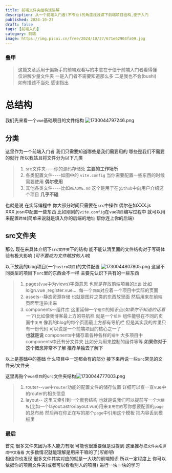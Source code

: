 ```yaml
---
title: 前端文件夹结构浅讲解
description: 从一个前端入门者(不专业)的角度浅浅讲下前端项目结构,便于入门
published: 2024-10-27
draft: false
tags: [前端入门]
category: 前端
image: https://img.picui.cn/free/2024/10/27/671e62904fa09.jpg
---
```

### 叠甲
> 这篇文章适用于偏新手的前端观看写的本意在于便于前端入门者看得懂  
> 仅讲解少量文件夹 一是入门者不需要知道那么多 二是我也不会(bushi)   
> 如有描述不当处 感谢指出
# 总结构
我们先来看一个`vue`基础项目的文件结构
![1730044797246.png](https://img.picui.cn/free/2024/10/27/671e628fa8b2c.png)
## 分类
这里作为一个前端入门者 我们只需要知道哪些是我们需要用的 哪些是我们不需要的就行
所以我姑且将文件分为以下几类
> 1. src文件夹----你的源码存储处 **主要的工作场所**
> 2. 各类配置文件----如图中的 `vite.config` 当你需要配置一些东西的时候需要使用 **偶尔使用**
> 3. 其他各类文件----比如`README.md` 这个是用于在`github`中向用户介绍这个项目 **几乎不碰**

也就是说 在实际编程中 你大部分时间只需要在`src`中操作 偶尔在如XXX.js XXX.josn中配置一些东西 比如刚刚的`vite.config`在`vue项目`编写过程中 就可以用来配置`跨域`(简单来说就是填入你的后端的地址 帮你连上你的后端)
## src文件夹
那么 现在来具体介绍下`src文件夹`下的结构 能不能认清里面的文件结构对于写码体验有极大影响 (*可不要成为文件瞎放的人呐*)

以下放我的blog项目(一个`astro项目`)的文件配置
![1730044807805.png](https://img.picui.cn/free/2024/10/27/671e62903dd2a.png)
这里不同类型的项目下`src`里的东西会不一样 主要先认识下共有的一些东西
>1. pages(`vue`中为views)字面意思 也就是存放前端项目的`页面` 比如 loign.vue ,register.vue.... 每一个`页面`对应着一个项目中实际的页面
>2. assets--静态资源存储 也就是图片之类的东西放里面 然后用来在前端页面里渲染出来
>3. components--组件库 这里延伸一个`组件`的知识点(*如果你不知道的话看一下*)比如像我博客最上方的导航栏 就是一个`组件` 组件能够在不同的页面中`复用` 像我的blog的每个页面最上方都有导航栏 但是其实我的库里只有一份代码 可以说是一个前端项目的核心之一了  
**也就是说** components中储存着各种各样的`组件` 大多项目中components中还有分文件夹 比如分为用来控制的组件等等 **如果你对于这个概念非常不了解 推荐单独去了解下**

以上是基础中的基础 什么项目中一定都会有的部分 接下来再说一些`src`常见的文件夹/文件夹

这里再贴个`vue项目`的`src`文件夹结构![1730044777003.png](https://img.picui.cn/free/2024/10/27/671e628f8ed24.png)
>1. router--`vue`中`router`功能的配置文件的储存位置 详细可以查一查vue中的router的相关信息
>2. layout-- 这里又牵引到一个嵌套结构 也就是说我们可以提前写一个`大模板`(比如一个layout.astro/layout.vue)用来`复用性的`写你想要配置的`page`的总布局 然后再在你正在写的那个`page`中引用这个模板 把内容丢到模板里

### 最后
首先 很多文件夹因为本人能力有限 可能也很重要但是没提到 这里推荐`把文件夹名译成中文看看` 大多数情况就能理解是用来干嘛的了(*可能吧*)  
相信你也发现 很多文件其实对应的就是一大块的前端知识 所以一定程度上 你可以依据你的项目文件夹(或者可以看看别人的项目) 进行一块一块的学习